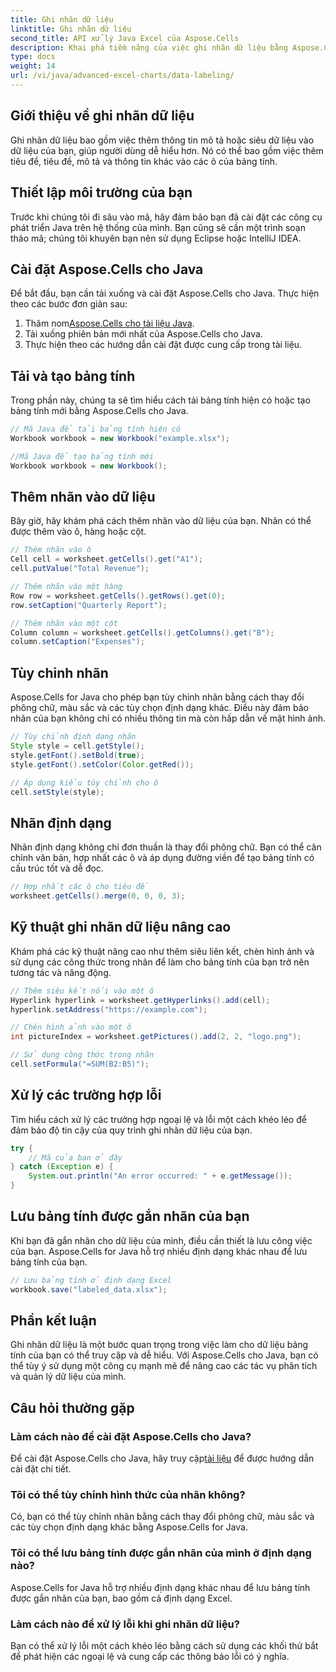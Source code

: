 ```yaml
---
title: Ghi nhãn dữ liệu
linktitle: Ghi nhãn dữ liệu
second_title: API xử lý Java Excel của Aspose.Cells
description: Khai phá tiềm năng của việc ghi nhãn dữ liệu bằng Aspose.Cells cho Java. Tìm hiểu các kỹ thuật từng bước.
type: docs
weight: 14
url: /vi/java/advanced-excel-charts/data-labeling/
---
```


## Giới thiệu về ghi nhãn dữ liệu

Ghi nhãn dữ liệu bao gồm việc thêm thông tin mô tả hoặc siêu dữ liệu vào dữ liệu của bạn, giúp người dùng dễ hiểu hơn. Nó có thể bao gồm việc thêm tiêu đề, tiêu đề, mô tả và thông tin khác vào các ô của bảng tính.

## Thiết lập môi trường của bạn

Trước khi chúng tôi đi sâu vào mã, hãy đảm bảo bạn đã cài đặt các công cụ phát triển Java trên hệ thống của mình. Bạn cũng sẽ cần một trình soạn thảo mã; chúng tôi khuyên bạn nên sử dụng Eclipse hoặc IntelliJ IDEA.

## Cài đặt Aspose.Cells cho Java

Để bắt đầu, bạn cần tải xuống và cài đặt Aspose.Cells cho Java. Thực hiện theo các bước đơn giản sau:

1.  Thăm nom[Aspose.Cells cho tài liệu Java](https://reference.aspose.com/cells/java/).
2. Tải xuống phiên bản mới nhất của Aspose.Cells cho Java.
3. Thực hiện theo các hướng dẫn cài đặt được cung cấp trong tài liệu.

## Tải và tạo bảng tính

Trong phần này, chúng ta sẽ tìm hiểu cách tải bảng tính hiện có hoặc tạo bảng tính mới bằng Aspose.Cells cho Java.

```java
// Mã Java để tải bảng tính hiện có
Workbook workbook = new Workbook("example.xlsx");

//Mã Java để tạo bảng tính mới
Workbook workbook = new Workbook();
```

## Thêm nhãn vào dữ liệu

Bây giờ, hãy khám phá cách thêm nhãn vào dữ liệu của bạn. Nhãn có thể được thêm vào ô, hàng hoặc cột.

```java
// Thêm nhãn vào ô
Cell cell = worksheet.getCells().get("A1");
cell.putValue("Total Revenue");

// Thêm nhãn vào một hàng
Row row = worksheet.getCells().getRows().get(0);
row.setCaption("Quarterly Report");

// Thêm nhãn vào một cột
Column column = worksheet.getCells().getColumns().get("B");
column.setCaption("Expenses");
```

## Tùy chỉnh nhãn

Aspose.Cells for Java cho phép bạn tùy chỉnh nhãn bằng cách thay đổi phông chữ, màu sắc và các tùy chọn định dạng khác. Điều này đảm bảo nhãn của bạn không chỉ có nhiều thông tin mà còn hấp dẫn về mặt hình ảnh.

```java
// Tùy chỉnh định dạng nhãn
Style style = cell.getStyle();
style.getFont().setBold(true);
style.getFont().setColor(Color.getRed());

// Áp dụng kiểu tùy chỉnh cho ô
cell.setStyle(style);
```

## Nhãn định dạng

Nhãn định dạng không chỉ đơn thuần là thay đổi phông chữ. Bạn có thể căn chỉnh văn bản, hợp nhất các ô và áp dụng đường viền để tạo bảng tính có cấu trúc tốt và dễ đọc.

```java
// Hợp nhất các ô cho tiêu đề
worksheet.getCells().merge(0, 0, 0, 3);
```

## Kỹ thuật ghi nhãn dữ liệu nâng cao

Khám phá các kỹ thuật nâng cao như thêm siêu liên kết, chèn hình ảnh và sử dụng các công thức trong nhãn để làm cho bảng tính của bạn trở nên tương tác và năng động.

```java
// Thêm siêu kết nối vào một ô
Hyperlink hyperlink = worksheet.getHyperlinks().add(cell);
hyperlink.setAddress("https://example.com");

// Chèn hình ảnh vào một ô
int pictureIndex = worksheet.getPictures().add(2, 2, "logo.png");

// Sử dụng công thức trong nhãn
cell.setFormula("=SUM(B2:B5)");
```

## Xử lý các trường hợp lỗi

Tìm hiểu cách xử lý các trường hợp ngoại lệ và lỗi một cách khéo léo để đảm bảo độ tin cậy của quy trình ghi nhãn dữ liệu của bạn.

```java
try {
    // Mã của bạn ở đây
} catch (Exception e) {
    System.out.println("An error occurred: " + e.getMessage());
}
```

## Lưu bảng tính được gắn nhãn của bạn

Khi bạn đã gắn nhãn cho dữ liệu của mình, điều cần thiết là lưu công việc của bạn. Aspose.Cells for Java hỗ trợ nhiều định dạng khác nhau để lưu bảng tính của bạn.

```java
// Lưu bảng tính ở định dạng Excel
workbook.save("labeled_data.xlsx");
```

## Phần kết luận

Ghi nhãn dữ liệu là một bước quan trọng trong việc làm cho dữ liệu bảng tính của bạn có thể truy cập và dễ hiểu. Với Aspose.Cells cho Java, bạn có thể tùy ý sử dụng một công cụ mạnh mẽ để nâng cao các tác vụ phân tích và quản lý dữ liệu của mình.

## Câu hỏi thường gặp

### Làm cách nào để cài đặt Aspose.Cells cho Java?

 Để cài đặt Aspose.Cells cho Java, hãy truy cập[tài liệu](https://reference.aspose.com/cells/java/) để được hướng dẫn cài đặt chi tiết.

### Tôi có thể tùy chỉnh hình thức của nhãn không?

Có, bạn có thể tùy chỉnh nhãn bằng cách thay đổi phông chữ, màu sắc và các tùy chọn định dạng khác bằng Aspose.Cells for Java.

### Tôi có thể lưu bảng tính được gắn nhãn của mình ở định dạng nào?

Aspose.Cells for Java hỗ trợ nhiều định dạng khác nhau để lưu bảng tính được gắn nhãn của bạn, bao gồm cả định dạng Excel.

### Làm cách nào để xử lý lỗi khi ghi nhãn dữ liệu?

Bạn có thể xử lý lỗi một cách khéo léo bằng cách sử dụng các khối thử bắt để phát hiện các ngoại lệ và cung cấp các thông báo lỗi có ý nghĩa.